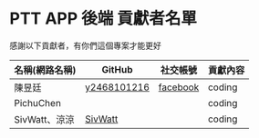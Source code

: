 PTT APP 後端 貢獻者名單
============================================

感謝以下貢獻者，有你們這個專案才能更好

| 名稱(網路名稱) | GitHub                                        | 社交帳號                                         | 貢獻內容 |
| -------------- | --------------------------------------------- | ------------------------------------------------ | -------- |
| 陳昱廷         | [y2468101216](https://github.com/y2468101216) | [facebook](https://www.facebook.com/y2468101216) | coding   |
| PichuChen      |                                               |                                                  | coding   |
| SivWatt、涼涼  | [SivWatt](https://github.com/SivWatt)         |                                                  | coding   |